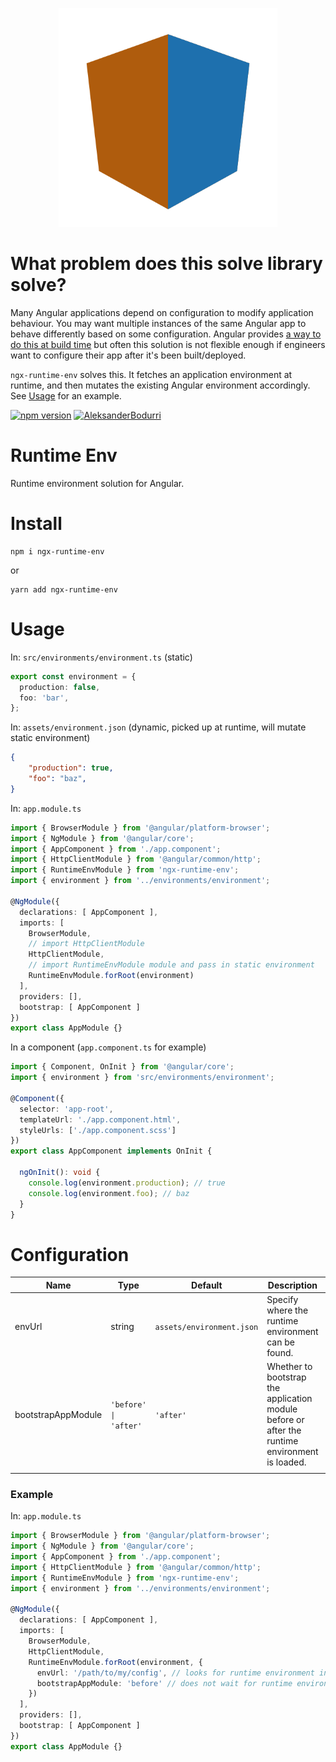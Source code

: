 <p align="center">
  <img src="https://github.com/AleksanderBodurri/ngx-runtime-env/raw/main/logo.svg?" alt="ngx-runtime-env" width="350"/>
</p>

# What problem does this solve library solve?

Many Angular applications depend on configuration to modify application behaviour. You may want multiple instances of the same Angular app to behave differently based on some configuration. Angular provides [a way to do this at build time](https://angular.io/guide/build#configuring-application-environments) but often this solution is not flexible enough if engineers want to configure their app after it's been built/deployed.

`ngx-runtime-env` solves this. It fetches an application environment at runtime, and then mutates the existing Angular environment accordingly. See [Usage](#usage) for an example.

[![npm version](https://badge.fury.io/js/ngx-runtime-env.svg)](https://badge.fury.io/js/ngx-runtime-env)
[![AleksanderBodurri](https://circleci.com/gh/AleksanderBodurri/ngx-runtime-env.svg?style=svg)](https://app.circleci.com/pipelines/github/AleksanderBodurri/ngx-runtime-env)

# Runtime Env

Runtime environment solution for Angular.

# Install
```
npm i ngx-runtime-env
```
or
```
yarn add ngx-runtime-env
```

# Usage

In: `src/environments/environment.ts` (static)

```ts
export const environment = {
  production: false,
  foo: 'bar',
};

```

In:  `assets/environment.json` (dynamic, picked up at runtime, will mutate static environment)
```json
{
    "production": true,
    "foo": "baz",
}
```

In: `app.module.ts`
```ts
import { BrowserModule } from '@angular/platform-browser';
import { NgModule } from '@angular/core';
import { AppComponent } from './app.component';
import { HttpClientModule } from '@angular/common/http';
import { RuntimeEnvModule } from 'ngx-runtime-env';
import { environment } from '../environments/environment';

@NgModule({
  declarations: [ AppComponent ],
  imports: [ 
    BrowserModule,
    // import HttpClientModule
    HttpClientModule,
    // import RuntimeEnvModule module and pass in static environment
    RuntimeEnvModule.forRoot(environment)
  ],
  providers: [],
  bootstrap: [ AppComponent ]
})
export class AppModule {}
```

In a component (`app.component.ts` for example)
```ts
import { Component, OnInit } from '@angular/core';
import { environment } from 'src/environments/environment';

@Component({
  selector: 'app-root',
  templateUrl: './app.component.html',
  styleUrls: ['./app.component.scss']
})
export class AppComponent implements OnInit {

  ngOnInit(): void {
    console.log(environment.production); // true
    console.log(environment.foo); // baz
  }
}

```

# Configuration

| Name  | Type  | Default  | Description |   |
|---|---|---|---|---|
| envUrl  | string  | `assets/environment.json`  | Specify where the runtime environment can be found.  |   |
|  bootstrapAppModule | `'before' \| 'after'`  | `'after'`  | Whether to bootstrap the application module before or after the runtime environment is loaded.  |   |
|   |   |   |   |   |

### Example

In: `app.module.ts`
```ts
import { BrowserModule } from '@angular/platform-browser';
import { NgModule } from '@angular/core';
import { AppComponent } from './app.component';
import { HttpClientModule } from '@angular/common/http';
import { RuntimeEnvModule } from 'ngx-runtime-env';
import { environment } from '../environments/environment';

@NgModule({
  declarations: [ AppComponent ],
  imports: [ 
    BrowserModule,
    HttpClientModule,
    RuntimeEnvModule.forRoot(environment, {
      envUrl: '/path/to/my/config', // looks for runtime environment in envUrl
      bootstrapAppModule: 'before' // does not wait for runtime environment to bootstrap App Module
    })
  ],
  providers: [],
  bootstrap: [ AppComponent ]
})
export class AppModule {}
```
